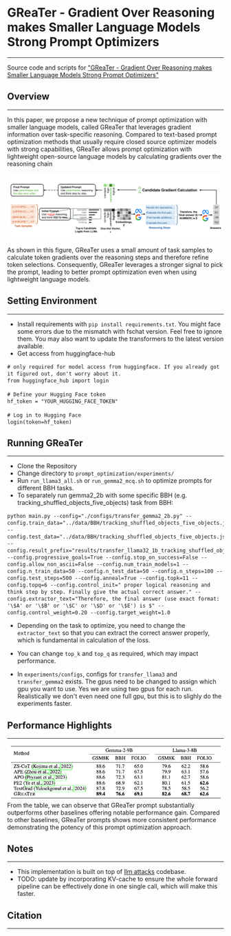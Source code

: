# GReaTer - Gradient Over Reasoning makes Smaller Language Models Strong Prompt Optimizers
___

Source code and scripts for ["GReaTer - Gradient Over Reasoning makes Smaller Language Models Strong Prompt Optimizers"]()

## Overview
___
In this paper, we propose a new technique of prompt optimization with smaller language models, called GReaTer that leverages gradient information over task-specific reasoning. Compared to text-based prompt optimization methods that usually require closed source optimizer models with strong capabilities, GReaTer allows prompt optimization with lightweight open-source language models by calculating gradients over the reasoning chain

![example](src/img.png)

As shown in this figure, GReaTer uses a small amount of task samples to calculate token gradients over the reasoning steps and therefore refine token selections. Consequently, GReaTer leverages a stronger signal to pick the prompt, leading to better prompt optimization even when using lightweight language models.

## Setting Environment
___
- Install requirements with ```pip install requirements.txt```. You might face some errors due to the mismatch with fschat version. Feel free to ignore them. You may also want to update the transformers to the latest version available.
- Get access from huggingface-hub
```
# only required for model access from huggingface. If you already got it figured out, don't worry about it.
from huggingface_hub import login

# Define your Hugging Face token
hf_token = "YOUR_HUGGING_FACE_TOKEN"  

# Log in to Hugging Face
login(token=hf_token)
```
## Running GReaTer
___

- Clone the Repository
- Change directory to ```prompt_optimization/experiments/```
- Run ``run_llama3_all.sh`` or ``run_gemma2_mcq.sh`` to optimize prompts for different BBH tasks.
- To separately run gemma2_2b with some specific BBH (e.g. tracking_shuffled_objects_five_objects) task from BBH:

```
python main.py --config="./configs/transfer_gemma2_2b.py" --config.train_data="../data/BBH/tracking_shuffled_objects_five_objects.json" --config.test_data="../data/BBH/tracking_shuffled_objects_five_objects.json" --config.result_prefix="results/transfer_llama32_1b_tracking_shuffled_objects_five_objects.json" --config.progressive_goals=True --config.stop_on_success=False --config.allow_non_ascii=False --config.num_train_models=1 --config.n_train_data=50 --config.n_test_data=50 --config.n_steps=100 --config.test_steps=500 --config.anneal=True --config.topk=11 --config.topq=6 --config.control_init=" proper logical reasoning and think step by step. Finally give the actual correct answer." --config.extractor_text="Therefore, the final answer (use exact format: '\$A' or '\$B' or '\$C' or '\$D' or '\$E') is $" --config.control_weight=0.20 --config.target_weight=1.0
```
- Depending on the task to optimize, you need to change the ```extractor_text``` so that you can extract the correct answer properly, which is fundamental in calculation of the loss.

- You can change ``top_k`` and ``top_q`` as required, which may impact performance.
- In ``experiments/configs``, configs for ``transfer_llama3`` and ``transfer_gemma2`` exists. The gpus need to be changed to assign which gpu you want to use. Yes we are using two gpus for each run. Realistically we don't even need one full gpu, but this is to slighly do the experiments faster.

## Performance Highlights
___
![example](src/img_1.png)
From the table, we can observe that GReaTer prompt substantially outperforms other baselines offering notable performance gain. Compared to other baselines, GReaTer prompts shows more consistent performance demonstrating the potency of this prompt optimization approach.

## Notes
___
- This implementation is built on top of [llm attacks](https://github.com/llm-attacks/llm-attacks) codebase. 
- TODO: update by incorporating KV-cache to ensure the whole forward pipeline can be effectively done in one single call, which will make this faster.

## Citation
___
